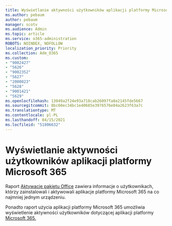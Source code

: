 ```yaml
---
title: Wyświetlanie aktywności użytkowników aplikacji platformy Microsoft 365
ms.author: pebaum
author: pebaum
manager: scotv
ms.audience: Admin
ms.topic: article
ms.service: o365-administration
ROBOTS: NOINDEX, NOFOLLOW
localization_priority: Priority
ms.collection: Adm_O365
ms.custom:
- "9002427"
- "5626"
- "9002352"
- "5627"
- "2000023"
- "5628"
- "9001421"
- "5629"
ms.openlocfilehash: 13049a2f24e93a718cab26097fa8e2145fde5667
ms.sourcegitcommit: 8bc60ec34bc1e40685e3976576e04a2623f63a7c
ms.translationtype: MT
ms.contentlocale: pl-PL
ms.lasthandoff: 04/15/2021
ms.locfileid: "51806632"
---
```

# <a name="view-your-users-microsoft-365-apps-activity"></a>Wyświetlanie aktywności użytkowników aplikacji platformy Microsoft 365

Raport [Aktywacje pakietu Office](https://docs.microsoft.com/microsoft-365/admin/activity-reports/microsoft-office-activations?view=o365-worldwide) zawiera informacje o użytkownikach, którzy zainstalowali i aktywowali aplikacje platformy Microsoft 365 na co najmniej jednym urządzeniu.

Ponadto raport użycia aplikacji platformy Microsoft 365 umożliwia wyświetlenie aktywności użytkowników dotyczącej aplikacji platformy [Microsoft 365.](https://docs.microsoft.com/microsoft-365/admin/activity-reports/microsoft365-apps-usage?view=o365-worldwide)
